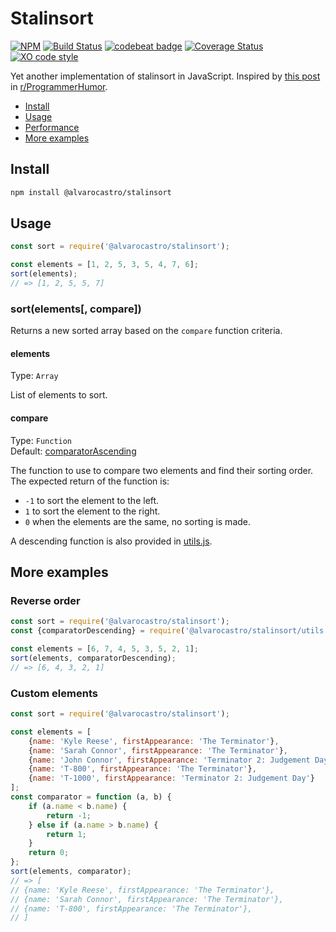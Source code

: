 # Stalinsort
[![NPM](https://img.shields.io/npm/v/@alvarocastro/stalinsort.svg)](https://www.npmjs.com/package/@alvarocastro/stalinsort) [![Build Status](https://travis-ci.org/alvarocastro/stalinsort.svg?branch=master)](https://travis-ci.org/alvarocastro/stalinsort) [![codebeat badge](https://codebeat.co/badges/155a70c2-4faa-4adc-b4fd-228fd86f3e43)](https://codebeat.co/projects/github-com-alvarocastro-stalinsort-master) [![Coverage Status](https://coveralls.io/repos/github/alvarocastro/stalinsort/badge.svg?branch=master)](https://coveralls.io/github/alvarocastro/stalinsort?branch=master) [![XO code style](https://img.shields.io/badge/code_style-XO-5ed9c7.svg)](https://github.com/xojs/xo)

Yet another implementation of stalinsort in JavaScript. Inspired by [this post](https://www.reddit.com/r/ProgrammerHumor/comments/9s9kgn/nononsense_sorting_algorithm/) in [r/ProgrammerHumor](https://www.reddit.com/r/ProgrammerHumor).

- [Install](#install)
- [Usage](#usage)
- [Performance](#performance)
- [More examples](#more-examples)

## Install

```bash
npm install @alvarocastro/stalinsort
```

## Usage

```js
const sort = require('@alvarocastro/stalinsort');

const elements = [1, 2, 5, 3, 5, 4, 7, 6];
sort(elements);
// => [1, 2, 5, 5, 7]
```

### sort(elements[, compare])

Returns a new sorted array based on the `compare` function criteria.

#### elements

Type: `Array`

List of elements to sort.

#### compare

Type: `Function`<br>
Default: [comparatorAscending](utils.js#L2)

The function to use to compare two elements and find their sorting order.
The expected return of the function is:
* `-1` to sort the element to the left.
* `1` to sort the element to the right.
* `0` when the elements are the same, no sorting is made.

A descending function is also provided in [utils.js](utils.js).

## More examples

### Reverse order

```js
const sort = require('@alvarocastro/stalinsort');
const {comparatorDescending} = require('@alvarocastro/stalinsort/utils');

const elements = [6, 7, 4, 5, 3, 5, 2, 1];
sort(elements, comparatorDescending);
// => [6, 4, 3, 2, 1]
```

### Custom elements

```js
const sort = require('@alvarocastro/stalinsort');

const elements = [
	{name: 'Kyle Reese', firstAppearance: 'The Terminator'},
	{name: 'Sarah Connor', firstAppearance: 'The Terminator'},
	{name: 'John Connor', firstAppearance: 'Terminator 2: Judgement Day'},
	{name: 'T-800', firstAppearance: 'The Terminator'},
	{name: 'T-1000', firstAppearance: 'Terminator 2: Judgement Day'}
];
const comparator = function (a, b) {
	if (a.name < b.name) {
		return -1;
	} else if (a.name > b.name) {
		return 1;
	}
	return 0;
};
sort(elements, comparator);
// => [
// {name: 'Kyle Reese', firstAppearance: 'The Terminator'},
// {name: 'Sarah Connor', firstAppearance: 'The Terminator'},
// {name: 'T-800', firstAppearance: 'The Terminator'},
// ]
```
